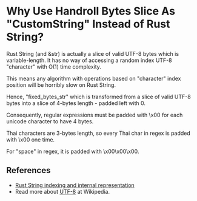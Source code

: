 # Why Use Handroll Bytes Slice As "CustomString" Instead of Rust String?

Rust String (and &str) is actually a slice of valid UTF-8 bytes which is
variable-length. It has no way of accessing a random index UTF-8 "character"
with O(1) time complexity. 

This means any algorithm with operations based on "character" index position
will be horribly slow on Rust String.

Hence, "fixed_bytes_str" which is transformed from a slice of valid UTF-8
bytes into a slice of 4-bytes length - padded left with 0.

Consequently, regular expressions must be padded with \x00 for each unicode
character to have 4 bytes.

Thai characters are 3-bytes length, so every Thai char in regex is padded
with \x00 one time.

For "space" in regex, it is padded with \x00\x00\x00.


## References
- [Rust String indexing and internal representation](https://doc.rust-lang.org/book/ch08-02-strings.html#indexing-into-strings)
- Read more about [UTF-8](https://en.wikipedia.org/wiki/UTF-8) at Wikipedia.
